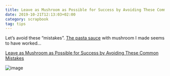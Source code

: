 ```yaml
---
title: Leave as Mushroom as Possible for Success by Avoiding These Common Mistakes
date: 2019-10-21T12:13:03+02:00
category: scrapbook
tag: tips
---
```


Let’s avoid these “mistakes”. [The pasta sauce](2019-10-21-12-20) with mushroom I made seems to have worked...

[Leave as Mushroom as Possible for Success by Avoiding These Common Mistakes](https://www.bonappetit.com/test-kitchen/common-mistakes/article/mushrooms-common-mistakes)

![image](https://assets.bonappetit.com/photos/57d32a3f1844fc374614301d/16:9/w_2560%2Cc_limit/mushrooms-far-west-fungi.jpg)